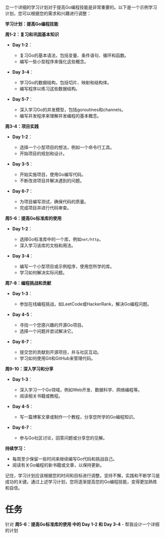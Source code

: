 立一个详细的学习计划对于提高Go编程技能是非常重要的。以下是一个示例学习计划，您可以根据您的需求和兴趣进行调整：

**学习计划：提高Go编程技能**

**周1-2：复习和巩固基本知识**

- **Day 1-2**：
  - 复习Go的基本语法，包括变量、条件语句、循环和函数。
  - 编写一些小型程序来强化这些概念。

- **Day 3-4**：
  - 学习Go的数据结构，包括切片、映射和结构体。
  - 编写程序以练习这些数据结构。

- **Day 5-7**：
  - 深入学习Go的并发模型，包括goroutines和channels。
  - 编写并发程序来理解并发编程的基本概念。

**周3-4：项目实践**

- **Day 1-2**：
  - 选择一个小型项目的想法，例如一个命令行工具。
  - 开始项目的规划和设计。

- **Day 3-5**：
  - 开始实施项目，使用Go编写代码。
  - 不断改进项目并解决遇到的问题。

- **Day 6-7**：
  - 为项目编写测试，确保代码的质量。
  - 完成项目并进行代码审查。

**周5-6：提高Go标准库的使用**

- **Day 1-2**：
  - 选择Go标准库中的一个库，例如`net/http`。
  - 深入学习该库的文档和用法。

- **Day 3-4**：
  - 编写一个小型项目或示例程序，使用您所学的库。
  - 学习如何解决实际问题。

**周7-8：编程挑战和贡献**

- **Day 1-3**：
  - 参加在线编程挑战，如LeetCode或HackerRank，解决Go编程问题。

- **Day 4-5**：
  - 寻找一个您感兴趣的开源Go项目。
  - 选择一个问题并尝试解决它。

- **Day 6-7**：
  - 提交您的贡献到开源项目，并与社区互动。
  - 学习如何使用Git和GitHub来管理代码。

**周9-10：深入学习和分享**

- **Day 1-3**：
  - 深入学习一个Go领域，例如Web开发、数据科学、网络编程等。
  - 阅读相关书籍或教程。

- **Day 4-5**：
  - 写一篇博客文章或制作一个教程，分享您所学的Go编程知识。

- **Day 6-7**：
  - 参与Go社区讨论，回答问题或分享您的见解。

**持续学习：**

- 每周至少保留一些时间来继续编写Go代码和挑战自己。
- 阅读有关Go编程的新书籍或文章，以保持更新。

记住，学习计划应该根据您的时间和目标进行调整。坚持不懈，实践和不断学习是成功的关键。通过上述学习计划，您将逐渐提高您的Go编程技能，变得更加熟练和自信。

# 任务
针对 **周5-6：提高Go标准库的使用 中的 Day 1-2 和 Day 3-4** - 帮我设计一个详细的计划